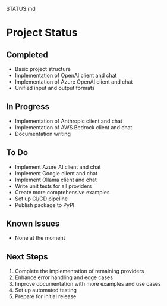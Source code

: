 STATUS.md
# Project Status

## Completed
- Basic project structure
- Implementation of OpenAI client and chat
- Implementation of Azure OpenAI client and chat
- Unified input and output formats

## In Progress
- Implementation of Anthropic client and chat
- Implementation of AWS Bedrock client and chat
- Documentation writing

## To Do
- Implement Azure AI client and chat
- Implement Google client and chat
- Implement Ollama client and chat
- Write unit tests for all providers
- Create more comprehensive examples
- Set up CI/CD pipeline
- Publish package to PyPI

## Known Issues
- None at the moment

## Next Steps
1. Complete the implementation of remaining providers
2. Enhance error handling and edge cases
3. Improve documentation with more examples and use cases
4. Set up automated testing
5. Prepare for initial release